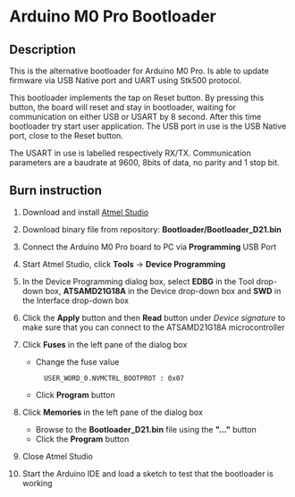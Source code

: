 # Arduino M0 Pro Bootloader
## Description
This is the alternative bootloader for Arduino M0 Pro.
Is able to update firmware via USB Native port and UART using Stk500 protocol.

This bootloader implements the tap on Reset button. By pressing this button, the board will reset and stay in bootloader, waiting for communication on either USB or USART by 8 second. After this time bootloader try start user application.
The USB port in use is the USB Native port, close to the Reset button. 

The USART in use is labelled respectively RX/TX.
Communication parameters are a baudrate at 9600, 8bits of data, no parity and 1 stop bit.
## Burn instruction
1. Download and install [Atmel Studio](http://www.microchip.com/mplab/avr-support/atmel-studio-7)
2. Download binary file from repository: **Bootloader/Bootloader_D21.bin**
3. Connect the Arduino M0 Pro board to PC via **Programming** USB Port
4. Start Atmel Studio, click **Tools** → **Device Programming**
5. In the Device Programming dialog box, select **EDBG** in the Tool drop-down box, **ATSAMD21G18A** in the Device drop-down box and **SWD** in the Interface drop-down box
6. Click the **Apply** button and then **Read** button under *Device signature* to make sure that you can connect to the ATSAMD21G18A microcontroller
7. Click **Fuses**  in the left pane of the dialog box

    * Change the fuse value   

            USER_WORD_0.NVMCTRL_BOOTPROT : 0x07
    * Click **Program** button
8. Click **Memories** in the left pane of the dialog box

    * Browse to the **Bootloader_D21.bin** file using the **"..."** button
    * Click the **Program** button
9. Close Atmel Studio
10. Start the Arduino IDE and load a sketch to test that the bootloader is working
